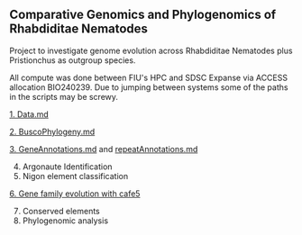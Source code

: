 ## Comparative Genomics and Phylogenomics of Rhabdiditae Nematodes ###

Project to investigate genome evolution across Rhabdiditae Nematodes plus Pristionchus as outgroup species.

All compute was done between FIU's HPC and SDSC Expanse via ACCESS allocation BIO240239. Due to jumping between systems some of the paths in the scripts may be screwy.

[1. Data.md](https://github.com/ToriEggers/RhabditinaPCA/blob/main/Data.md)

[2. BuscoPhylogeny.md](https://github.com/ToriEggers/RhabditinaPCA/blob/main/BuscoPhylogeny.md)

[3. GeneAnnotations.md](https://github.com/ToriEggers/Rhabditina_Repeats_and_ConservedElements_GenomeEvolution/blob/main/GeneAnnotations.md) and [repeatAnnotations.md](https://github.com/ToriEggers/Rhab_TE_Gene_GenomeEvolution/blob/main/repeatAnnotations.md)

4. Argonaute Identification
5. Nigon element classification
   
[6. Gene family evolution with cafe5](https://github.com/ToriEggers/Rhab_TE_Gene_GenomeEvolution/blob/main/cafe5.md)

7. Conserved elements
8. Phylogenomic analysis
